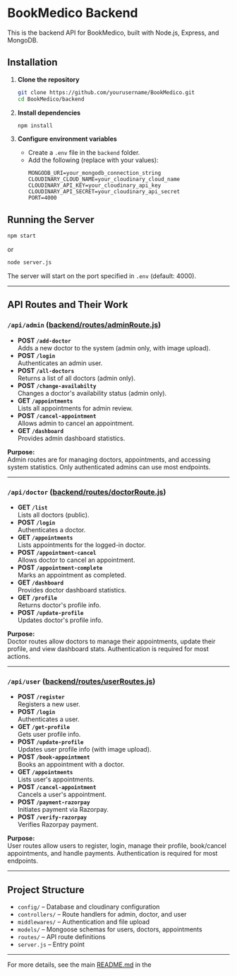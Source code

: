 # BookMedico Backend

This is the backend API for BookMedico, built with Node.js, Express, and MongoDB.

## Installation

1. **Clone the repository**
   ```sh
   git clone https://github.com/yourusername/BookMedico.git
   cd BookMedico/backend
   ```

2. **Install dependencies**
   ```sh
   npm install
   ```

3. **Configure environment variables**
   - Create a `.env` file in the `backend` folder.
   - Add the following (replace with your values):
     ```
     MONGODB_URI=your_mongodb_connection_string
     CLOUDINARY_CLOUD_NAME=your_cloudinary_cloud_name
     CLOUDINARY_API_KEY=your_cloudinary_api_key
     CLOUDINARY_API_SECRET=your_cloudinary_api_secret
     PORT=4000
     ```

## Running the Server

```sh
npm start
```
or
```sh
node server.js
```

The server will start on the port specified in `.env` (default: 4000).

---

## API Routes and Their Work

### `/api/admin` ([backend/routes/adminRoute.js](backend/routes/adminRoute.js))

- **POST `/add-doctor`**  
  Adds a new doctor to the system (admin only, with image upload).
- **POST `/login`**  
  Authenticates an admin user.
- **POST `/all-doctors`**  
  Returns a list of all doctors (admin only).
- **POST `/change-availabilty`**  
  Changes a doctor's availability status (admin only).
- **GET `/appointments`**  
  Lists all appointments for admin review.
- **POST `/cancel-appointment`**  
  Allows admin to cancel an appointment.
- **GET `/dashboard`**  
  Provides admin dashboard statistics.

**Purpose:**  
Admin routes are for managing doctors, appointments, and accessing system statistics. Only authenticated admins can use most endpoints.

---

### `/api/doctor` ([backend/routes/doctorRoute.js](backend/routes/doctorRoute.js))

- **GET `/list`**  
  Lists all doctors (public).
- **POST `/login`**  
  Authenticates a doctor.
- **GET `/appointments`**  
  Lists appointments for the logged-in doctor.
- **POST `/appointment-cancel`**  
  Allows doctor to cancel an appointment.
- **POST `/appointment-complete`**  
  Marks an appointment as completed.
- **GET `/dashboard`**  
  Provides doctor dashboard statistics.
- **GET `/profile`**  
  Returns doctor's profile info.
- **POST `/update-profile`**  
  Updates doctor's profile info.

**Purpose:**  
Doctor routes allow doctors to manage their appointments, update their profile, and view dashboard stats. Authentication is required for most actions.

---

### `/api/user` ([backend/routes/userRoutes.js](backend/routes/userRoutes.js))

- **POST `/register`**  
  Registers a new user.
- **POST `/login`**  
  Authenticates a user.
- **GET `/get-profile`**  
  Gets user profile info.
- **POST `/update-profile`**  
  Updates user profile info (with image upload).
- **POST `/book-appointment`**  
  Books an appointment with a doctor.
- **GET `/appointments`**  
  Lists user's appointments.
- **POST `/cancel-appointment`**  
  Cancels a user's appointment.
- **POST `/payment-razorpay`**  
  Initiates payment via Razorpay.
- **POST `/verify-razorpay`**  
  Verifies Razorpay payment.

**Purpose:**  
User routes allow users to register, login, manage their profile, book/cancel appointments, and handle payments. Authentication is required for most endpoints.

---

## Project Structure

- `config/` – Database and cloudinary configuration
- `controllers/` – Route handlers for admin, doctor, and user
- `middlewares/` – Authentication and file upload
- `models/` – Mongoose schemas for users, doctors, appointments
- `routes/` – API route definitions
- `server.js` – Entry point

---

For more details, see the main [README.md](README.md) in the